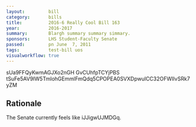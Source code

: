 ```yaml
---
layout:         bill
category:       bills
title:          2016-6 Really Cool Bill 163
year:           2016-2017
summary:        Blargh summary summary simmary.
sponsors:       LHS Student-Faculty Senate
passed:         pn June  7, 2011
tags:           test-bill uos
visualworkflow: true
---
```



sUa9FFQyKwmAGJXo2nGH GvCUhfpTCYjPBS tSuFe5AV9IW5TmIohGEmmlFmQdq5CPOPEA0SVXDpwulCC32OFWIIvSRk7yZM 




Rationale
---------
The Senate currently feels like iJJigwUJMDGq.

